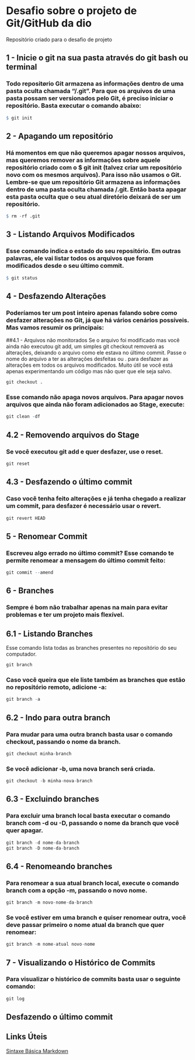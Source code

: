# Desafio sobre o projeto de Git/GitHub da dio
Repositório criado para o desafio de projeto

## 1 - Inicie o git na sua pasta através do git bash ou terminal
### Todo repositørio Git armazena as informações dentro de uma pasta oculta chamada “/.git”. Para que os arquivos de uma pasta possam ser versionados pelo Git, é preciso iniciar o repositório. Basta executar o comando abaixo:
```r
$ git init
```

## 2 - Apagando um repositório
### Há momentos em que não queremos apagar nossos arquivos, mas queremos remover as informações sobre aquele repositório criado com o $ git init (talvez criar um repositório novo com os mesmos arquivos). Para isso não usamos o Git. Lembre-se que um repositório Git armazena as informações dentro de uma pasta oculta chamada /.git. Então basta apagar esta pasta oculta que o seu atual diretório deixará de ser um repositório.
```r
$ rm -rf .git
```

## 3 - Listando Arquivos Modificados
### Esse comando indica o estado do seu repositório. Em outras palavras, ele vai listar todos os arquivos que foram modificados desde o seu último commit.
```r
$ git status
```

## 4 - Desfazendo Alterações
### Poderíamos ter um post inteiro apenas falando sobre como desfazer alterações no Git, já que há vários cenários possíveis. Mas vamos resumir os principais:

##4.1 - Arquivos não monitorados
Se o arquivo foi modificado mas você ainda não executou git add, um simples git checkout removerá as alterações, deixando o arquivo como ele estava no último commit. Passe o nome do arquivo a ter as alterações desfeitas ou . para desfazer as alterações em todos os arquivos modificados. Muito útil se você está apenas experimentando um código mas não quer que ele seja salvo.
```r
git checkout .
```

### Esse comando não apaga novos arquivos. Para apagar novos arquivos que ainda não foram adicionados ao Stage, execute:
```r
git clean -df
```

## 4.2 - Removendo arquivos do Stage
### Se você executou git add e quer desfazer, use o reset.
```r
git reset
```
## 4.3 - Desfazendo o último commit
### Caso você tenha feito alterações e já tenha chegado a realizar um commit, para desfazer é necessário usar o revert.
```r
git revert HEAD
```

## 5 - Renomear Commit
### Escreveu algo errado no último commit? Esse comando te permite renomear a mensagem do último commit feito:
```r
git commit --amend
```

## 6 - Branches
### Sempre é bom não trabalhar apenas na main para evitar problemas e ter um projeto mais flexível.

## 6.1 - Listando Branches
Esse comando lista todas as branches presentes no repositório do seu computador.
```r
git branch
```

### Caso você queira que ele liste também as branches que estão no repositório remoto, adicione -a:
```r
git branch -a
```

## 6.2 - Indo para outra branch
### Para mudar para uma outra branch basta usar o comando checkout, passando o nome da branch.
```r
git checkout minha-branch
```

### Se você adicionar -b, uma nova branch será criada.
```r
git checkout -b minha-nova-branch
```

## 6.3 - Excluindo branches
### Para excluir uma branch local basta executar o comando branch com -d ou -D, passando o nome da branch que você quer apagar.
```r
git branch -d nome-da-branch
git branch -D nome-da-branch
```

## 6.4 - Renomeando branches
### Para renomear a sua atual branch local, execute o comando branch com a opção -m, passando o novo nome.
```r
git branch -m novo-nome-da-branch
```
### Se você estiver em uma branch e quiser renomear outra, você deve passar primeiro o nome atual da branch que quer renomear:
```r
git branch -m nome-atual novo-nome
```

## 7 - Visualizando o Histórico de Commits
### Para visualizar o histórico de commits basta usar o seguinte comando:
```r
git log
```

## Desfazendo o último commit

## Links Úteis
[Sintaxe Básica Markdown](https://www.markdownguide.org/extended-syntax#:~:text=The%20basic%20Markdown%20syntax%20allows%20you%20to%20create,the%20lines%20before%20and%20after%20the%20code%20block.)
